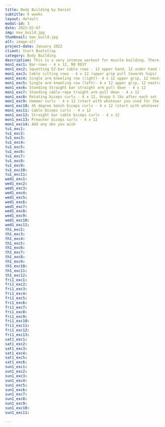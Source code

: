 ```yaml
---
title: Body Building by Daniel
subtitle: 9 weeks
layout: default
modal-id: 3
date: 2022-02-07
img: max_build.jpg
thumbnail: max_build.jpg
alt: image-alt
project-date: January 2022
client: Start Bootstrap
category: Body Building
description: This is a very intense workout for muscle building. There are going to be many supersets without rest. This a technique that body builders use to avoid cardio and still burn the same amount of calories. There are 6 workouts per week. About 1.5 h per workout on average. THERE IS NO REST BETWEEN THE SETS!!!
mon1_exc1: Bar-rows - 4 x 12, NO REST 
mon1_exc2: Squatting EZ-bar cable rows - 12 upper hand, 12 under hand x 4
mon1_exc3: Cable sitting rows - 4 x 12 (upper grip pull towards hips)
mon1_exc4: Single arm kneeling row (right)- 4 x 12 upper grip, 12 neutral grip (use single arm thing with longer strips)
mon1_exc5: Single arm kneeling row (left)- 4 x 12 upper grip, 12 neutral grip
mon1_exc6: Standing Straight bar straight arm pull down - 4 x 12
mon1_exc7: Standing cable-rope traight arm pull down - 4 x 12
mon1_exc8: Rotating biceps curls - 4 x 12, dropp 5 lbs after each set
mon1_exc9: Hammer curls - 4 x 12 (start with whatever you used for the second set of the previous exercise) (drop 5 lbs each set) 
mon1_exc10: 45 degree bench biceps curls - 4 x 12 (start with whatever you used for the second set of the previous exercise) (drop 5 lbs each set)
mon1_exc11: Cable biceps curls - 4 x 12
mon1_exc12: Straight bar cable biceps curls - 4 x 12
mon1_exc13: Preacher biceps curls - 4 x 12
mon1_exc14: Add any abs you wish
tu1_exc1: 
tu1_exc2: 
tu1_exc3:
tu1_exc4: 
tu1_exc5: 
tu1_exc6: 
tu1_exc7:
tu1_exc8: 
tu1_exc9: 
tu1_exc10: 
tu1_exc11: 
wed1_exc1: 
wed1_exc2: 
wed1_exc3: 
wed1_exc4: 
wed1_exc5: 
wed1_exc6:  
wed1_exc7: 
wed1_exc8: 
wed1_exc9: 
wed1_exc10:
wed1_exc11:
th1_exc2: 
th1_exc3: 
th1_exc4: 
th1_exc5: 
th1_exc6: 
th1_exc7: 
th1_exc8: 
th1_exc9: 
th1_exc10:
th1_exc11:
th1_exc12: 
fri1_exc1: 
fri1_exc2: 
fri1_exc3: 
fri1_exc4: 
fri1_exc5: 
fri1_exc6: 
fri1_exc7: 
fri1_exc8: 
fri1_exc9: 
fri1_exc10:
fri1_exc11: 
fri1_exc12: 
fri1_exc13:
sat1_exc1: 
sat1_exc2: 
sat1_exc3: 
sat1_exc4: 
sat1_exc5: 
sat1_exc6: 
sun1_exc1:
sun1_exc2: 
sun1_exc3: 
sun1_exc4: 
sun1_exc5: 
sun1_exc6: 
sun1_exc7: 
sun1_exc8: 
sun1_exc9: 
sun1_exc10: 
sun1_exc11: 

---
```

